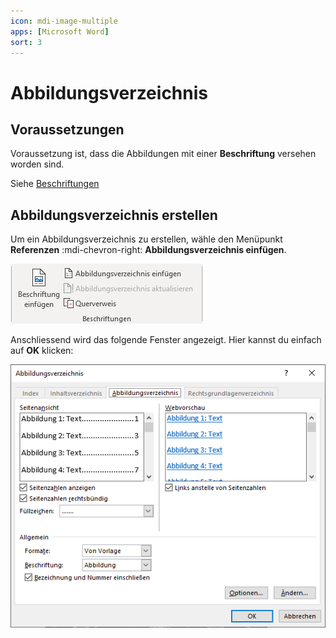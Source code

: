 ```yaml
---
icon: mdi-image-multiple
apps: [Microsoft Word]
sort: 3
---
```


# Abbildungsverzeichnis



## Voraussetzungen

Voraussetzung ist, dass die Abbildungen mit einer **Beschriftung** versehen worden sind.

Siehe [Beschriftungen](../../word-1/beschriftungen/)

## Abbildungsverzeichnis erstellen

Um ein Abbildungsverzeichnis zu erstellen, wähle den Menüpunkt __Referenzen__ :mdi-chevron-right: __Abbildungsverzeichnis&nbsp;einfügen__.

![](./menue-beschriftungen.png)

Anschliessend wird das folgende Fenster angezeigt. Hier kannst du einfach auf __OK__ klicken:

![](./abbildungsverzeichnis-einfuegen.png)

